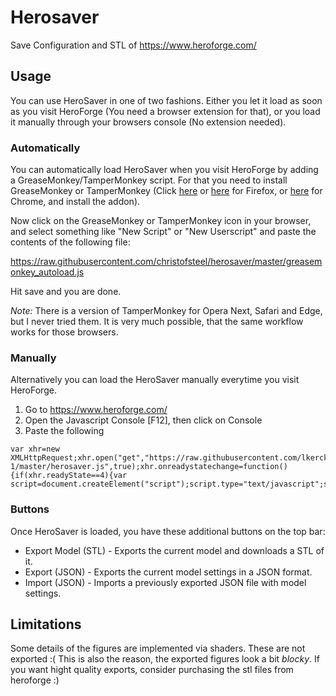 Herosaver
=========

Save Configuration and STL of https://www.heroforge.com/

Usage
-----

You can use HeroSaver in one of two fashions. Either you let it load as soon as you visit HeroForge (You need a browser extension for that), or you load it manually through your browsers console (No extension needed).

### Automatically

You can automatically load HeroSaver when you visit HeroForge by adding a GreaseMonkey/TamperMonkey script. For that you need to install GreaseMonkey or TamperMonkey (Click [here](https://addons.mozilla.org/en-US/firefox/addon/greasemonkey/) or [here](https://addons.mozilla.org/en-US/firefox/addon/tampermonkey/) for Firefox, or [here](https://chrome.google.com/webstore/detail/tampermonkey/) for Chrome, and install the addon).

Now click on the GreaseMonkey or TamperMonkey icon in your browser, and select something like "New Script" or "New Userscript" and paste the contents of the following file: 

<https://raw.githubusercontent.com/christofsteel/herosaver/master/greasemonkey_autoload.js>

Hit save and you are done.

*Note:* There is a version of TamperMonkey for Opera Next, Safari and Edge, but I never tried them. It is very much possible, that the same workflow works for those browsers.

### Manually

Alternatively you can load the HeroSaver manually everytime you visit HeroForge.

  1. Go to https://www.heroforge.com/
  2. Open the Javascript Console [F12], then click on Console
  3. Paste the following
  
```
var xhr=new XMLHttpRequest;xhr.open("get","https://raw.githubusercontent.com/lkerck/herosaver-1/master/herosaver.js",true);xhr.onreadystatechange=function(){if(xhr.readyState==4){var script=document.createElement("script");script.type="text/javascript";script.text=xhr.responseText;document.body.appendChild(script)}};xhr.send(null);
```


### Buttons

Once HeroSaver is loaded, you have these additional buttons on the top bar: 

* Export Model (STL) - Exports the current model and downloads a STL of it.
* Export (JSON) - Exports the current model settings in a JSON format.
* Import (JSON) - Imports a previously exported JSON file with model settings.

Limitations
-----------

Some details of the figures are implemented via shaders. These are not exported :( This is also the reason, the exported figures look a bit _blocky_. If you want hight quality exports, consider purchasing the stl files from heroforge :)
